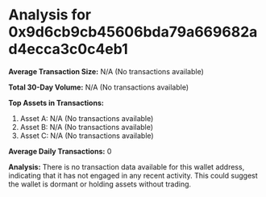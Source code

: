 # Analysis for 0x9d6cb9cb45606bda79a669682ad4ecca3c0c4eb1

**Average Transaction Size:** N/A (No transactions available)

**Total 30-Day Volume:** N/A (No transactions available)

**Top Assets in Transactions:**
1. Asset A: N/A (No transactions available)
2. Asset B: N/A (No transactions available)
3. Asset C: N/A (No transactions available)

**Average Daily Transactions:** 0

**Analysis:** There is no transaction data available for this wallet address, indicating that it has not engaged in any recent activity. This could suggest the wallet is dormant or holding assets without trading.